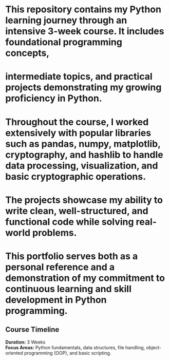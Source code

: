 

# This repository contains my Python learning journey through an intensive 3-week course. It includes foundational programming concepts, 
# intermediate topics, and practical projects demonstrating my growing proficiency in Python.

# Throughout the course, I worked extensively with popular libraries such as pandas, numpy, matplotlib, cryptography, and hashlib to handle data processing, visualization, and basic cryptographic operations. 
# The projects showcase my ability to write clean, well-structured, and functional code while solving real-world problems.

# This portfolio serves both as a personal reference and a demonstration of my commitment to continuous learning and skill development in Python programming.

## Course Timeline

**Duration:** 3 Weeks  
**Focus Areas:** Python fundamentals, data structures, file handling, object-oriented programming (OOP), and basic scripting.
